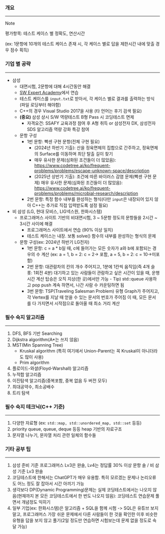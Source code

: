 ### 개요

---

> [!Note]
> 평가항목: 테스트 케이스 별 정확도, 연산시간
>
> (ex: 1문항에 10개의 테스트 케이스 존재 시, 각 케이스 별로 답을 제한시간 내에 맞출 경우 점수 획득)

### 기업 별 공략

---

- 삼성
  - 대면시험, 2문항에 대해 4시간동안 해결
  - [SW Expert Academy](https://swexpertacademy.com/main/main.do)에서 연습
  - 테스트 케이스를 `input.txt`로 받아서, 각 케이스 별로 결과를 출력하는 방식 (파일 로딩부터 해야함)
  - C++의 경우 Visual Studio 2017을 사용 (타 언어는 후기 검색 필요)
  - **(중요)** 삼성 상시 S/W 역량테스트 B형 Pass 시 코딩테스트 면제
    - 자격요건: SSAFY 교육과정 참여 후 A형 취득 or 삼성전자 DX, 삼성전자 SDS 알고리즘 역량 강화 특강 참여
  - 문항 구성
    - 1번 문항: 빡센 구현 문항(전체 구현 필요)
      - (2024년 하반기 기출): 산을 정육면체의 집합으로 간주하고, 정육면체의 Surface를 이동하며 최단 탈출 길이 찾기
      - 매우 유사한 문제(심화된 조건들이 더 많았음): https://www.codetree.ai/ko/frequent-problems/problems/escape-unknown-space/description
      - (2025년 상반기 기출): 조건에 따른 바이러스 감염 문제(빡센 구현 문제)
        매우 유사한 문제(심화된 조건들이 더 많았음): https://www.codetree.ai/ko/frequent-problems/problems/microbial-research/description
    - 2번 문항: 특정 함수 내부를 완성하는 형식(다만 `input`은 내장되어 있지 않아 C++는 추가로 직접 입력받도록 설정 필요)
- 비 삼성 (LG, 현대 모비스, LIG넥스원, 한화시스템)
  - 프로그래머스 사이트 기반의 비대면시험, 3 ~ 5문항 정도의 문항들을 2시간 ~ 3시간 사이에 해결
    - 프로그래머스 사이트에서 연습 (90% 이상 일치)
    - 테스트 케이스는 내장. 보통 solve() 함수의 내부를 완성하는 형식의 문제
  - 문항 구성(ex: 2024년 하반기 LG전자)
    - 1번 문항: c = a \* b일 때, c에 들어가는 모든 숫자가 a와 b에 포함되는 경우의 수 계산
      (ex: a = 1, b = 2: c = 2-> 포함, a = 5, b = 2: c = 10->미포함)
    - 2번 문항: 대관람차의 칸의 개수 주어지고, 1분에 1칸씩 움직임(즉 4개 슬롯: 1회전 4분)
      대기하고 있는 사람들이 관람하고 싶은 시간이 있을 때, 운행 시간 계산
      탑승은 오직 지상(한 곳)에서만 가능 - Tip) std::queue 사용하고 pop push 계속 하면서, 나간 사람 수 카운팅하면 됨
    - 3번 문항: TSP(Traveling Salesman Problem) 유형
      Graph가 주어지고, 각 Vertex를 지날 때 얻을 수 있는 문서의 번호가 주어짐
      이 때, 모든 문서를 다 가지면서 시작점으로 돌아올 때 최소 거리 계산

### 필수 숙지 알고리즘

---

1. DFS, BFS 기반 Searching
2. Dijkstra algorithm(A\*는 쓰지 않음)
3. MST(Min Spanning Tree)
   - Kruskal algorithm (특히 여기에서 Union-Parent는 꼭 Kruskal이 아니더라도 많이 사용)
   - Prim algorithm
4. 플로이드-와셜(Floyd-Warshall) 알고리즘
5. 누적합 알고리즘
6. 이진탐색 알고리즘(중복포함, 중복 없음 두 버전 모두)
7. 최대공약수, 최소공배수
8. 트리 탐색

### 필수 숙지 테크닉(C++ 기준)

---

1. 다양한 자료형 (ex: `std::map, std::unordered_map, std::set` 등등)
2. priority queue, queue, deque 등등 heap 기반의 자료구조
3. 문자열 나누기, 문자열 처리 관련 일체의 함수들

### 기타 공부 팁

---

1. 삼성 준비 기준 프로그래머스 Lv3은 완솔, Lv4는 정답률 30% 이상 문항 솔 / 비 삼성 기준 Lv3 완솔
2. 코딩테스트에 한해서는 ChatGPT가 매우 유용함. 특히 모르겠는 문제나 논리오류도 어느 정도 잘 잡아서 시간 아끼기 가능
3. 생각보다 DP(Dynamic Programming)문제는 실제 코딩테스트에서는 나오지 않음(현재까지 본 모든 코딩테스트에서 한 번도 나오지 않음): 코딩테스트 연습문제 풀면서 개념정도 익히기
4. 일부 기업(ex: 한화시스템)은 알고리즘 + SQL을 함께 시험 -> SQL은 유튜브 보지 말고, 프로그래머스 가장 쉬운 문제에서 다른 사람들이 한 것을 확인한 이후 비슷한 유형을 답을 보지 않고 풀기(2일 정도만 연습하면 시험보는데 문제 없을 정도로 숙달 가능)
